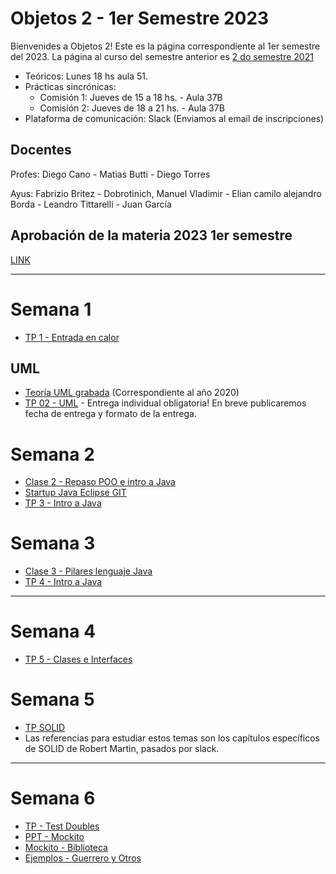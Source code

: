 # Objetos 2 - 1er Semestre 2023
Bienvenides a Objetos 2! Este es la página correspondiente al 1er semestre del 2023. La página al curso del semestre anterior es [2 do semestre 2021](https://github.com/POO2UNQ/site/blob/main/docs/index20212sem2.md)

* Teóricos: Lunes 18 hs aula 51.     
* Prácticas sincrónicas: 
  * Comisión 1: Jueves de 15 a 18 hs. - Aula 37B
  * Comisión 2: Jueves de 18 a 21 hs. - Aula 37B 
* Plataforma de comunicación: Slack (Enviamos al email de inscripciones)

## Docentes
Profes: Diego Cano - Matias Butti - Diego Torres

Ayus: Fabrizio Britez - Dobrotinich, Manuel Vladimir - Elian camilo alejandro Borda - Leandro Tittarelli - Juan García

## Aprobación de la materia 2023 1er semestre
[LINK](https://github.com/POO2UNQ/site/blob/9d2d585d25cdc57af0321fe9e1f6f16059d456df/Aprobacio%CC%81n%20de%20la%20materia%20-%202023%201Sem.pdf)



---
# Semana 1

* [TP 1 - Entrada en calor](https://github.com/POO2UNQ/site/tree/main/TP01)

## UML
* [Teoría UML grabada](https://www.youtube.com/watch?v=oYSLwORU0ZM)  (Correspondiente al año 2020)
* [TP 02 - UML](https://github.com/POO2UNQ/site/blob/main/TP%2002/TP%2002%20UML.pdf) - Entrega individual obligatoria! En breve publicaremos fecha de entrega y formato de la entrega.


# Semana 2
* [Clase 2 - Repaso POO e intro a Java](https://github.com/POO2UNQ/site/blob/7221cbd255ac59c699725ea92891faf70e2dac6b/teorias/Lenguajes%20de%20programaci%C3%B3n%20%20-%20Java%20-%20BigPicture.pdf)
* [ Startup Java Eclipse GIT](https://youtu.be/3ITG-OFhThc)
* [TP 3 - Intro a Java](https://github.com/POO2UNQ/site/blob/a75e0da36670c3377f275343386f9497feca1df3/TP03/TP03%20-%20Intro%20a%20Java.pdf)

# Semana 3
* [Clase 3 - Pilares lenguaje Java](https://github.com/POO2UNQ/site/blob/efc36db38e7ebf3000f7f909863dbaed0894934b/teorias/Pilares%20del%20lenguaje%20Java.pdf)
* [TP 4 - Intro a Java](https://github.com/POO2UNQ/site/tree/main/TP04)

---
# Semana 4
* [TP 5 - Clases e Interfaces](https://github.com/POO2UNQ/site/blob/main/TP%20Interfaces/TP%20%E2%80%93%20Clases%20Abstractas%20e%20Interfaces.pdf)


# Semana 5
* [TP SOLID](https://github.com/POO2UNQ/site/tree/main/TP%20SOLID)
* Las referencias para estudiar estos temas son los capítulos específicos de SOLID de Robert Martin, pasados por slack.

---
# Semana 6
* [TP - Test Doubles](https://github.com/POO2UNQ/site/blob/main/docs/Test-y-Test-Doubles.pdf)
* [PPT - Mockito](https://github.com/POO2UNQ/site/blob/main/mockito/mockito.pdf)
* [Mockito - Biblioteca](https://github.com/POO2UNQ/site/tree/main/mockito/framework%20%26%20dependencies/Mockito)
* [Ejemplos - Guerrero y Otros](https://github.com/POO2UNQ/site/tree/main/mockito/ejemplos)


<!--
---
* [Slides usados en  la teoría](https://github.com/POO2UNQ/site/blob/eeb042bd0b56ef490fe35ff0cd1416a6e43ce281/teorias/Contratos%20a%20traves%20de%20Interfaces.%20Inyecci%C3%B3n%20de%20dependencias.pdf)
* [Slide de Streams](https://github.com/POO2UNQ/site/blob/badf76eeb51a455357259c1aec4cec7d8ab51f13/teorias/Streams.pdf)
* [Slide de Enums](https://github.com/POO2UNQ/site/blob/badf76eeb51a455357259c1aec4cec7d8ab51f13/teorias/Enumerativos.pdf)
* [TP Streams y Enums](https://github.com/POO2UNQ/site/blob/main/TP%20streams%20y%20enums/TP%20Enumerativos%20y%20Streams%20.pdf)


---




---
# Semana 7


Importante: el material de estudio, ademas de los apuntes de la teoria son los capítulos correspondientes en el libro Design Patterns de Gamma et. al.
* [TP Observer](https://github.com/POO2UNQ/site/tree/main/TP%20Observer)
* [TP Composite](https://github.com/POO2UNQ/site/tree/main/TP%20Composite)


* [Trabajo Final - Enunciado](https://github.com/POO2UNQ/site/blob/main/TPFinal%202022%202sem%20-%20Ciencia%20Participativa%20y%20Juegos.pdf)


---
# Semana 8
Importante: para la resolución del TP se sugiere complementar los apuntes de la teoria con los capítulos correspondientes en el libro Design Patterns de Gamma et. al.
* [TP Template Method y Adapter](https://github.com/POO2UNQ/site/blob/9b995ec7b0edf22f9eef17a89d2cb11953ec81b2/TP%20template%20method%20-%20Adapter/TP%20Template%20Method%20y%20Adapter.pdf)
* [Clase Template Method y Adapter](https://drive.google.com/file/d/14wC6kp_7x1-nwCZ-D8Lu_UUO-DeC45nw/view?usp=sharing) 



---
# Semana 9
Importante: para la resolución del TP se sugiere complementar los apuntes de la teoria con los capítulos correspondientes en el libro Design Patterns de Gamma et. al.

* [TP State y Strategy](https://github.com/POO2UNQ/site/tree/main/TP%20State%20y%20Strategy)



---
# Semana 10
* [TP Refactoring](https://github.com/POO2UNQ/site/blob/main/TP_Refactoring.zip)

-->

